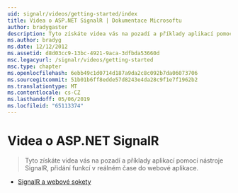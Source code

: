 ```yaml
---
uid: signalr/videos/getting-started/index
title: Videa o ASP.NET SignalR | Dokumentace Microsoftu
author: bradygaster
description: Tyto získáte videa vás na pozadí a příklady aplikací pomocí nástroje SignalR, přidání funkcí v reálném čase do webové aplikace.
ms.author: bradyg
ms.date: 12/12/2012
ms.assetid: d8d03cc9-13bc-4921-9aca-3dfbda53660d
msc.legacyurl: /signalr/videos/getting-started
msc.type: chapter
ms.openlocfilehash: 6ebb49c1d0714d187a9da2c8c092b7da06073706
ms.sourcegitcommit: 51b01b6ff8edde57d8243e4da28c9f1e7f1962b2
ms.translationtype: MT
ms.contentlocale: cs-CZ
ms.lasthandoff: 05/06/2019
ms.locfileid: "65113374"
---
```

# <a name="aspnet-signalr-videos"></a>Videa o ASP.NET SignalR

> Tyto získáte videa vás na pozadí a příklady aplikací pomocí nástroje SignalR, přidání funkcí v reálném čase do webové aplikace.

- [SignalR a webové sokety](signalr-and-web-sockets.md)
